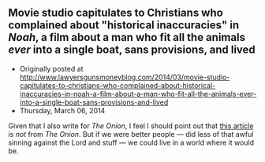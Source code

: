 ## Movie studio capitulates to Christians who complained about "historical inaccuracies" in <em>Noah</em>, a film about a man who fit all the animals <em>ever</em> into a single boat, sans provisions, and lived

 * Originally posted at http://www.lawyersgunsmoneyblog.com/2014/03/movie-studio-capitulates-to-christians-who-complained-about-historical-inaccuracies-in-noah-a-film-about-a-man-who-fit-all-the-animals-ever-into-a-single-boat-sans-provisions-and-lived
 * Thursday, March 06, 2014

Given that I also write for _The Onion_, I feel I should point out that [this article](http://www.rawstory.com/rs/2014/03/06/russell-crowe-film-noah-edited-to-appease-christians-upset-by-historical-inaccuracies/) is _not_ from _The Onion_. But if we were better people — did less of that awful sinning against the Lord and stuff — we could live in a world where it would be.